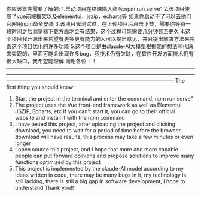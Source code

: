 你应该首先需要了解的:
1.启动项目在终端输入命令:npm run serve"
2.该项目使用了vue前端框架以及elementui，jszip，echarts等
如果你启动不了可以去他们官网用npm命令安装
3.该项目我测试过，在上传项目后点击下载，需要你等待一段时间之后浏览器下载方面才会有结果，这个过程可能需要几分钟甚至更久
4.这个项目我开源出来希望有更多更有能力的人可以提出意见，并且提出解决方法来完善这个项目优化的许多功能
5.这个项目是由claude-AI大模型根据我的想法写代码来实现的，里面可能会出现许多bug，我技术仍有欠缺，在软件开发方面技术仍有很大缺口，我希望能理解
谢谢各位！！
————————————————————————————————————————————————————————————————————————————————————————————————————————
The first thing you should know:
1. Start the project in the terminal and enter the command: npm run serve"
2. The project uses the Vue front-end framework as well as Elementui, JSZIP, Echarts, etc
If you can't start it, you can go to their official website and install it with the npm command
3. I have tested this project, after uploading the project and clicking download, you need to wait for a period of time before the browser download will have results, this process may take a few minutes or even longer
4. I open source this project, and I hope that more and more capable people can put forward opinions and propose solutions to improve many functions optimized by this project
5. This project is implemented by the claude-AI model according to my ideas written in code, there may be many bugs in it, my technology is still lacking, there is still a big gap in software development, I hope to understand
Thank you!!
